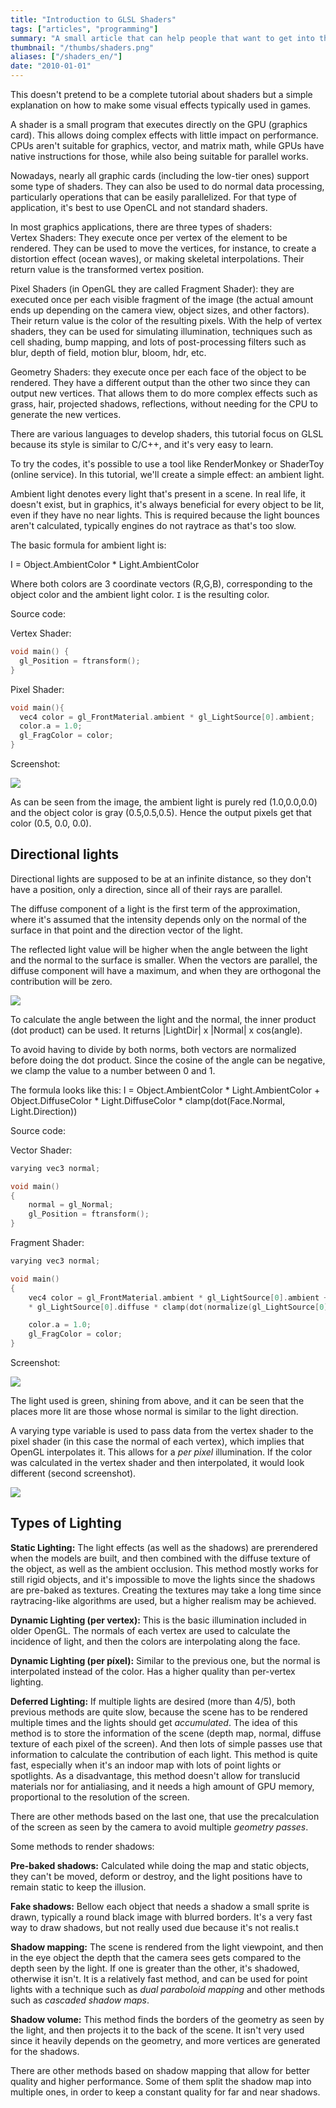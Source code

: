 ```yaml
---
title: "Introduction to GLSL Shaders"
tags: ["articles", "programming"]
summary: "A small article that can help people that want to get into the world of graphic shaders development."
thumbnail: "/thumbs/shaders.png"
aliases: ["/shaders_en/"]
date: "2010-01-01"
---
```


This doesn't pretend to be a complete tutorial about shaders but a simple explanation on how to make some visual effects typically used in games.

A shader is a small program that executes directly on the GPU (graphics card). This allows doing complex effects with little impact on performance. CPUs aren't suitable for graphics, vector, and matrix math, while GPUs have native instructions for those, while also being suitable for parallel works.

Nowadays, nearly all graphic cards (including the low-tier ones) support some type of shaders. They can also be used to do normal data processing, particularly operations that can be easily parallelized. For that type of application, it's best to use OpenCL and not standard shaders.

In most graphics applications, there are three types of shaders:\
Vertex Shaders: They execute once per vertex of the element to be rendered. They can be used to move the vertices, for instance, to create a distortion effect (ocean waves), or making skeletal interpolations. Their return value is the transformed vertex position.

Pixel Shaders (in OpenGL they are called Fragment Shader): they are executed once per each visible fragment of the image (the actual amount ends up depending on the camera view, object sizes, and other factors). Their return value is the color of the resulting pixels. With the help of vertex shaders, they can be used for simulating illumination, techniques such as cell shading, bump mapping, and lots of post-processing filters such as blur, depth of field, motion blur, bloom, hdr, etc. 

Geometry Shaders: they execute once per each face of the object to be rendered. They have a different output than the other two since they can output new vertices. That allows them to do more complex effects such as grass, hair, projected shadows, reflections, without needing for the CPU to generate the new vertices.

There are various languages to develop shaders, this tutorial focus on GLSL because its style is similar to C/C++, and it's very easy to learn.

To try the codes, it's possible to use a tool like RenderMonkey or ShaderToy (online service). In this tutorial, we'll create a simple effect: an ambient light.

Ambient light denotes every light that's present in a scene. In real life, it doesn't exist, but in graphics, it's always beneficial for every object to be lit, even if they have no near lights. This is required because the light bounces aren't calculated, typically engines do not raytrace as that's too slow.

The basic formula for ambient light is:

I = Object.AmbientColor * Light.AmbientColor

Where both colors are 3 coordinate vectors (R,G,B), corresponding to the object color and the ambient light color. `I` is the resulting color. 

Source code:

Vertex Shader:

```c
void main() {   
  gl_Position = ftransform();
} 
```

Pixel Shader:

```c
void main(){
  vec4 color = gl_FrontMaterial.ambient * gl_LightSource[0].ambient;
  color.a = 1.0;
  gl_FragColor = color;
}
```

Screenshot:

[![](https://4.bp.blogspot.com/_i7DtQvb7RtE/Sz2ltNlAJEI/AAAAAAAADts/pNrrpKLkZdQ/s320/screen1.png)](https://4.bp.blogspot.com/_i7DtQvb7RtE/Sz2ltNlAJEI/AAAAAAAADts/pNrrpKLkZdQ/s1600-h/screen1.png)

As can be seen from the image, the ambient light is purely red (1.0,0.0,0.0) and the object color is gray (0.5,0.5,0.5).
Hence the output pixels get that color (0.5, 0.0, 0.0). 

## Directional lights
Directional lights are supposed to be at an infinite distance, so they don't have a position, only a direction, since all of their rays are parallel.

The diffuse component of a light is the first term of the approximation, where it's assumed that the intensity depends only on the normal of the surface in that point and the direction vector of the light.

The reflected light value will be higher when the angle between the light and the normal to the surface is smaller. When the vectors are parallel, the diffuse component will have a maximum, and when they are orthogonal the contribution will be zero.

[![](https://3.bp.blogspot.com/_i7DtQvb7RtE/Sz2pk6gEICI/AAAAAAAADt0/G0zxdebPoZQ/s400/imagen1.png)](https://3.bp.blogspot.com/_i7DtQvb7RtE/Sz2pk6gEICI/AAAAAAAADt0/G0zxdebPoZQ/s1600-h/imagen1.png)

To calculate the angle between the light and the normal, the inner product (dot product) can be used. It returns |LightDir| x |Normal| x cos(angle).

To avoid having to divide by both norms, both vectors are normalized before doing the dot product. Since the cosine of the angle can be negative, we clamp the value to a number between 0 and 1.

The formula looks like this:
 I = Object.AmbientColor * Light.AmbientColor + Object.DiffuseColor * Light.DiffuseColor *  clamp(dot(Face.Normal, Light.Direction))

Source code:

Vector Shader:
```c
varying vec3 normal;

void main()
{   
    normal = gl_Normal;
    gl_Position = ftransform();
}
```

Fragment Shader:

```c
varying vec3 normal;

void main()
{
    vec4 color = gl_FrontMaterial.ambient * gl_LightSource[0].ambient + gl_FrontMaterial.diffuse
    * gl_LightSource[0].diffuse * clamp(dot(normalize(gl_LightSource[0].position), normalize(normal)));

    color.a = 1.0;
    gl_FragColor = color;
}
```

Screenshot:

[![](https://3.bp.blogspot.com/_i7DtQvb7RtE/Sz2rjM_DiGI/AAAAAAAADt8/Bi0b93L9kOU/s320/screen2.png)](https://3.bp.blogspot.com/_i7DtQvb7RtE/Sz2rjM_DiGI/AAAAAAAADt8/Bi0b93L9kOU/s1600-h/screen2.png)

The light used is green, shining from above, and it can be seen that the places more lit are those whose normal is similar to the light direction.

A varying type variable is used to pass data from the vertex shader to the pixel shader (in this case the normal of each vertex), which implies that OpenGL interpolates it. This allows for a *per pixel* illumination. If the color was calculated in the vertex shader and then interpolated, it would look different (second screenshot).

[![](https://1.bp.blogspot.com/_i7DtQvb7RtE/Sz2uF0FWrsI/AAAAAAAADuE/Xg_XyH_3OrA/s320/screen3.png)](https://1.bp.blogspot.com/_i7DtQvb7RtE/Sz2uF0FWrsI/AAAAAAAADuE/Xg_XyH_3OrA/s1600-h/screen3.png)

## Types of Lighting
**Static Lighting:** The light effects (as well as the shadows) are prerendered when the models are built, and then combined with the diffuse texture of the object, as well as the ambient occlusion. This method mostly works for still rigid objects, and it's impossible to move the lights since the shadows are pre-baked as textures. Creating the textures may take a long time since raytracing-like algorithms are used, but a higher realism may be achieved.

**Dynamic Lighting (per vertex):** This is the basic illumination included in older OpenGL. The normals of each vertex are used to calculate the incidence of light, and then the colors are interpolating along the face.

**Dynamic Lighting (per píxel):** Similar to the previous one, but the normal is interpolated instead of the color. Has a higher quality than per-vertex lighting.

**Deferred Lighting:** If multiple lights are desired (more than 4/5), both previous methods are quite slow, because the scene has to be rendered multiple times and the lights should get *accumulated*. The idea of this method is to store the information of the scene (depth map, normal, diffuse texture of each pixel of the screen). And then lots of simple passes use that information to calculate the contribution of each light. This method is quite fast, especially when it's an indoor map with lots of point lights or spotlights. As a disadvantage, this method doesn't allow for translucid materials nor for antialiasing, and it needs a high amount of GPU memory, proportional to the resolution of the screen.

There are other methods based on the last one, that use the precalculation of the screen as seen by the camera to avoid multiple *geometry passes*.

Some methods to render shadows:

**Pre-baked shadows:** Calculated while doing the map and static objects, they can't be moved, deform or destroy, and the light positions have to remain static to keep the illusion.

**Fake shadows:** Bellow each object that needs a shadow a small sprite is drawn, typically a round black image with blurred borders. It's a very fast way to draw shadows, but not really used due because it's not realis.t

**Shadow mapping:** The scene is rendered from the light viewpoint, and then in the eye object the depth that the camera sees gets compared to the depth seen by the light. If one is greater than the other, it's shadowed, otherwise it isn't. It is a relatively fast method, and can be used for point lights with a technique such as *dual paraboloid mapping* and other methods such as *cascaded shadow maps*.

**Shadow volume:** This method finds the borders of the geometry as seen by the light, and then projects it to the back of the scene. It isn't very used since it heavily depends on the geometry, and more vertices are generated for the shadows. 

There are other methods based on shadow mapping that allow for better quality and higher performance. Some of them split the shadow map into multiple ones, in order to keep a constant quality for far and near shadows.
